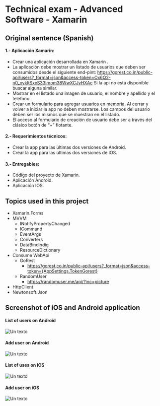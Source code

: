 # Technical exam - Advanced Software - Xamarin
## Original sentence (Spanish)

#### 1.- Aplicación Xamarin:
* Crear una aplicación desarrollada en Xamarin .
* La aplicación debe mostrar un listado de usuarios que deben ser consumidos desde el siguiente end-pint: https://gorest.co.in/public-api/users?_format=json&access-token=Ox6Q2-n0_oykltSxxS33Imom38WwXCJyHXAc
Si la api no está disponible buscar alguna similar.
*	Mostrar en el listado una imagen de usuario, el nombre y apellido y el teléfono.
*	Crear un formulario para agregar usuarios en memoria. Al cerrar y volver a iniciar la app no deben mostrarse. Los campos del usuario deben ser los mismos que se muestran en el listado.
*	El acceso al formulario de creación de usuario debe ser a través del clásico botón de “+” flotante.
#### 2.- Requerimientos técnicos:
*	Crear la app para las últimas dos versiones de Android.
*	Crear la app para las últimas dos versiones de IOS.
#### 3.- Entregables:
*	Código del proyecto de Xamarin.
*	Aplicación Android.
*	Aplicación IOS.

## Topics used in this project
* Xamarin.Forms
* MVVM
  * INotifyPropertyChanged
  * ICommand
  * EventArgs
  * Converters
  * DataBindindig
  * ResourceDictionary
* Consume WebApi
  * GoRest
    - https://gorest.co.in/public-api/users?_format=json&access-token={AppSettings.TokenGorest}
  * RandomUser
    - https://randomuser.me/api/?inc=picture
* HttpClient
* Newtonsoft.Json

## Screenshot of iOS and Android application
#### List of users on Android
![Un texto](xf.exam.users/Design/droid_list_users.png)
#### Add user on Android
![Un texto](xf.exam.users/Design/droid_add_user.png)
#### List of uses on iOS
![Un texto](xf.exam.users/Design/ios_list_users.png)
#### Add user on iOS
![Un texto](xf.exam.users/Design/ios_add_user.png)
